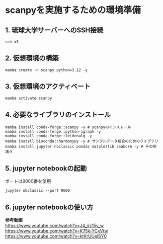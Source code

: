 # scanpyを実施するための環境準備

## 1. 琉球大学サーバーへのSSH接続
```
ssh x3
```

## 2. 仮想環境の構築
```
mamba create -n scanpy python=3.12 -y
```

## 3. 仮想環境のアクティベート
```
mamba activate scanpy
```

## 4. 必要なライブラリのインストール
```
mamba install conda-forge::scanpy -y # scanpyのインストール
mamba install conda-forge::python-igraph -y
mamba install conda-forge::leidenalg -y
mamba install bioconda::harmonypy -y # サンプルデータ統合のためのライブラリ
mamba install jupyter nbclassic pandas matplotlib seaborn -y # その他諸々
```
## 5. jupyter notebookの起動
ポートは9000番を使用
```
jupyter nbclassic --port 9000
```

## 6. jupyter notebookの使い方
**参考動画**  
https://www.youtube.com/watch?v=J4_ijz15v_w  
https://www.youtube.com/watch?v=K75k-YCxVtw  
https://www.youtube.com/watch?v=ktKrUUelSY0  
